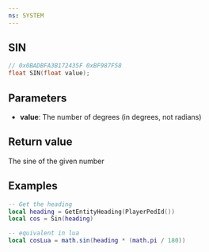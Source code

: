 ```yaml
---
ns: SYSTEM
---
```

## SIN

```c
// 0x0BADBFA3B172435F 0xBF987F58
float SIN(float value);
```


## Parameters
* **value**: The number of degrees (in degrees, not radians)

## Return value
The sine of the given number

## Examples
```lua
-- Get the heading
local heading = GetEntityHeading(PlayerPedId())
local cos = Sin(heading)

-- equivalent in lua
local cosLua = math.sin(heading * (math.pi / 180))
```
